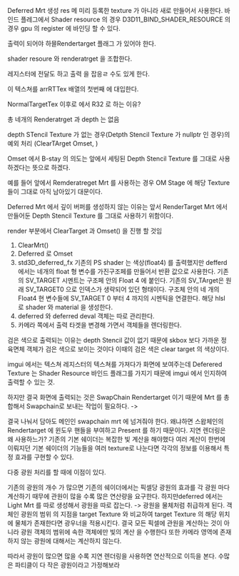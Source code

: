 Deferred Mrt 생성
res 메 미리 등록한 texture 가 아니라 새로 만들어서 사용한다.
바인드 플레그에서 Shader resource 의 경우 D3D11_BIND_SHADER_RESOURCE 의 경우 gpu 의 register 에 바인딩 할 수 있다.


출력이 되어야 하믈Rendertarget 플래그 가 있어야 한다.

shader resoure 와 renderatrget 을 조합한다.

레지스터에 전달도 하고 출력 을 잡응ㄹ 수도 있게 한다.

이 텍스쳐를 arrRTTex 배열의 첫번째 에 대입한다. 
 
NormalTargetTex 이후로  에서 R32 로 하는 이유?

총 네개의 Renderatrget 과 depth 는 없음

depth STencil Texture 가 없는 경우(Detpth Stencil Texture 가 nullptr 인 경우)의 예외 처리 (ClearTArget Omset, )

Omset 에서 B-stay 의 의도는 앞에서 세팅된 Depth Stencil Texture 를 그대로 사용하겠다는 뜻으로 하겠다.

예를 들어 앞에서 Remderatreget Mrt 를 사용하는 경우 OM Stage 에 해당 Texture 들이 그대로 아직 남아있기 대문이다.

Deferred Mrt 에서 깊이 버퍼를 생성하지 않는 이유는 앞서 RenderTarget Mrt 에서 만들어둔 Depth Stencil Texture 를 그대로 사용하기 위함이다.

render 부분에서 ClearTarget 과 Omset() 을 진행 할 것임
1. ClearMrt() 
2. Deferred 로 Omset
3. std3D_deferred,,fx
   기존의 PS shader 는 색상(float4) 를 출력했지만 defferd 에서는 네개의 float 형 변수를 가진구조페를 만들어서 반환 값으로 사용한다. 기존의 SV_TARGET  시멘트는 구조페 안의 Float 4 에 붙인다. 기존의 SV_TArget은 원래 SV_TARGET0 으로 인덱스가 생략되어 있던 형태이다. 구조체 안의 네 개의 Float4 현 변수들에 SV_TARGET 0 부터 4 까지의 시멘틱을 연결한다.
   해당 hlsl 로 shader 와 material 을 생성한다. 
1. deferred 와 deferred deval 객체는 따로 관리한다.
2. 카메라 쪽에서 출력 타겟을 변경해 가면서 객체들을 렌더링한다.


검은 색으로 출력되는 이유는 depth Stencil 값이 없기 때문에 skbox 보다 가까운 정육면체 객체가  검은 색으로 보이는 것이다 이때의 검은 색은 clear target 의 색상이다.

imgui 에서는 텍스쳐 레지스터의 텍스쳐를 가져다가 화면에 보여주는데 Deferered Texture 는 Shader Resource 바인드 플래그를 가지기 때문에 imgui 에서 인지하여 출력할 수 있는 것.

하지만 결국 화면에 출력되는 것은 SwapChain Rendertarget 이기 때문에 Mrt 를 총합해서 Swapchain로 보내는 작업이 필요하다.
-> 

결국 나눠서 담아도 메인인 swapchain mrt 에 넘겨줘야 한다. 
왜냐하면 스왑체인의 Rendertarget 에 윈도우 핸들을 부여하고 Present 를 하기 때문이다.
지연 렌더링은 왜 사용하느가?
기존의 기본 쉐이더는 복잡한 빛 계산을 해야했다
여러 계산이 한번에 이뤄지던 기본 쉐이더의 기능들을 여러 texture로 나눈다면 각각의 정보를 이용해서 특정 효과를 구현할 수 있다.

다중 광원 처리를 할 때에 이점이 있다.

기존의 광원의 개수 가 많으면 기존의 쉐이더에서는 픽셀당 광원의 효과를 각 광원 마다 계산하기 때무에 관원이 많을 수록 많은 연산량을 요구한다.
하지만deferred 에서는  Light Mrt 를 따로 생성해서 광원을 따로 잡는다.
-> 광원을 물체처럼 취급하게 된다.
객체인 광원의 범위 의 지점을 target Texture 와 비교하여 target Texture 의 해당 위치에 물체가 존재한다면 광우너을 적용시킨다.
결국 모든 픽셀에 관원을 계산하는 것이 아니라 광원 객체의 범위에 속한 객체에만 빛의 계산 을 수행한다 또한 카메라 영역에 존재 하지 않는 광원에 대해서는 계산하지 않는다. 


따라서 광원이 많으면 많을 수록 지연 렌더링을 사용하면 연산적으로 이득을 본다.
수많은 파티클이 다 작은 광원이라고 가정해보라
